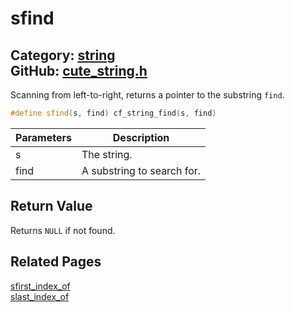 [](../header.md ':include')

# sfind

Category: [string](https://github.com/RandyGaul/cute_framework/blob/master/docs/api_reference?id=string)  
GitHub: [cute_string.h](https://github.com/RandyGaul/cute_framework/blob/master/include/cute_string.h)  
---

Scanning from left-to-right, returns a pointer to the substring `find`.

```cpp
#define sfind(s, find) cf_string_find(s, find)
```

Parameters | Description
--- | ---
s | The string.
find | A substring to search for.

## Return Value

Returns `NULL` if not found.

## Related Pages

[sfirst_index_of](https://github.com/RandyGaul/cute_framework/blob/master/docs/string/sfirst_index_of.md)  
[slast_index_of](https://github.com/RandyGaul/cute_framework/blob/master/docs/string/slast_index_of.md)  
